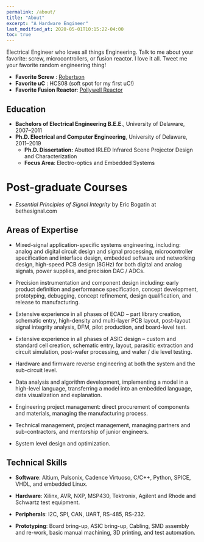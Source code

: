 ```yaml
---
permalink: /about/
title: "About"
excerpt: "A Hardware Engineer"
last_modified_at: 2020-05-01T10:15:22-04:00
toc: true
---
```


<!-- FIXME -->

Electrical Engineer who loves all things Engineering. Talk to me about your favorite: screw, microcontrollers, or fusion reactor. I love it all. Tweet me your favorite random engineering thing!

- **Favorite Screw** : [Robertson](https://en.wikipedia.org/wiki/List_of_screw_drives#Robertson)
- **Favorite uC**    : HCS08 (soft spot for my first uC!)
- **Favorite Fusion Reactor**: [Pollywell Reactor](https://en.m.wikipedia.org/wiki/Polywell)

## Education ##

- **Bachelors of Electrical Engineering B.E.E.**, University of Delaware, 2007–2011
- **Ph.D. Electrical and Computer Engineering**, University of Delaware,  2011–2019 
    - **Ph.D. Dissertation:** Abutted IRLED Infrared Scene Projector Design and Characterization 
    - **Focus Area**: Electro-optics and Embedded Systems

# Post-graduate Courses #
- *Essential Principles of Signal Integrity* by Eric Bogatin at bethesignal.com

## Areas of Expertise ##

- Mixed-signal application-specific systems engineering, including: analog and digital circuit design and signal processing, microcontroller specification and interface design, embedded software and networking design, high-speed PCB design (8GHz) for both digital and analog signals, power supplies, and precision DAC / ADCs.

- Precision instrumentation and component design including: early product definition and performance specification, concept development, prototyping, debugging, concept refinement, design qualification, and release to manufacturing.

- Extensive experience in all phases of ECAD – part library creation, schematic entry, high-density and multi-layer PCB layout, post-layout signal integrity analysis, DFM, pilot production, and board-level test.

- Extensive experience in all phases of ASIC design – custom and standard cell creation, schematic entry, layout, parasitic extraction and circuit simulation, post-wafer processing, and wafer / die level testing.

- Hardware and firmware reverse engineering at both the system and the sub-circuit level.

- Data analysis and algorithm development, implementing a model in a high-level language,
transferring a model into an embedded language, data visualization and explanation.

- Engineering project management: direct procurement of components and materials, managing the manufacturing process.

- Technical management, project management, managing partners and sub-contractors, and mentorship of junior engineers.

- System level design and optimization.

## Technical Skills ##

- **Software**: Altium, Pulsonix, Cadence Virtuoso, C/C++, Python, SPICE, VHDL, and embedded
Linux.

- **Hardware**: Xilinx, AVR, NXP, MSP430, Tektronix, Agilent and Rhode and Schwartz test equipment.

- **Peripherals**: I2C, SPI, CAN, UART, RS-485, RS-232.

- **Prototyping**: Board bring-up, ASIC bring-up, Cabling, SMD assembly and re-work, basic manual machining, 3D printing, and test automation.


